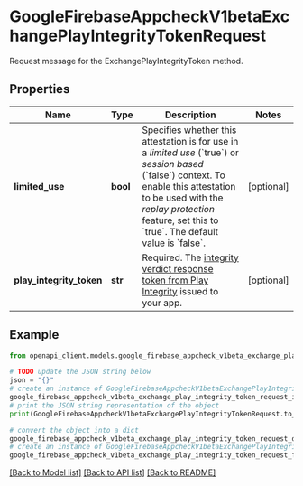 # GoogleFirebaseAppcheckV1betaExchangePlayIntegrityTokenRequest

Request message for the ExchangePlayIntegrityToken method.

## Properties

Name | Type | Description | Notes
------------ | ------------- | ------------- | -------------
**limited_use** | **bool** | Specifies whether this attestation is for use in a *limited use* (&#x60;true&#x60;) or *session based* (&#x60;false&#x60;) context. To enable this attestation to be used with the *replay protection* feature, set this to &#x60;true&#x60;. The default value is &#x60;false&#x60;. | [optional] 
**play_integrity_token** | **str** | Required. The [integrity verdict response token from Play Integrity](https://developer.android.com/google/play/integrity/verdict#decrypt-verify) issued to your app. | [optional] 

## Example

```python
from openapi_client.models.google_firebase_appcheck_v1beta_exchange_play_integrity_token_request import GoogleFirebaseAppcheckV1betaExchangePlayIntegrityTokenRequest

# TODO update the JSON string below
json = "{}"
# create an instance of GoogleFirebaseAppcheckV1betaExchangePlayIntegrityTokenRequest from a JSON string
google_firebase_appcheck_v1beta_exchange_play_integrity_token_request_instance = GoogleFirebaseAppcheckV1betaExchangePlayIntegrityTokenRequest.from_json(json)
# print the JSON string representation of the object
print(GoogleFirebaseAppcheckV1betaExchangePlayIntegrityTokenRequest.to_json())

# convert the object into a dict
google_firebase_appcheck_v1beta_exchange_play_integrity_token_request_dict = google_firebase_appcheck_v1beta_exchange_play_integrity_token_request_instance.to_dict()
# create an instance of GoogleFirebaseAppcheckV1betaExchangePlayIntegrityTokenRequest from a dict
google_firebase_appcheck_v1beta_exchange_play_integrity_token_request_from_dict = GoogleFirebaseAppcheckV1betaExchangePlayIntegrityTokenRequest.from_dict(google_firebase_appcheck_v1beta_exchange_play_integrity_token_request_dict)
```
[[Back to Model list]](../README.md#documentation-for-models) [[Back to API list]](../README.md#documentation-for-api-endpoints) [[Back to README]](../README.md)


